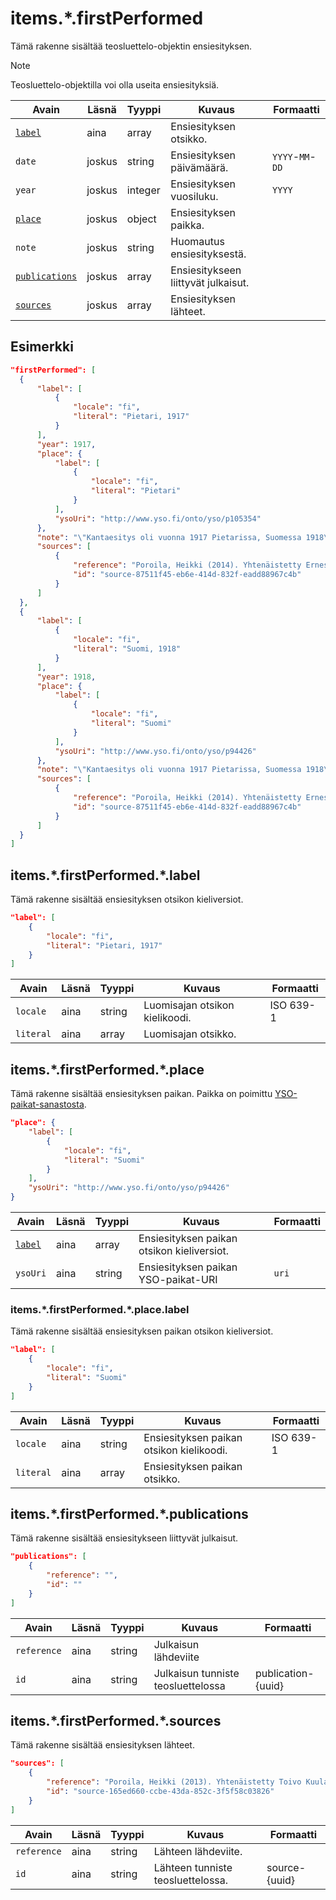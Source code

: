 # items.\*.firstPerformed

Tämä rakenne sisältää teosluettelo-objektin ensiesityksen.

> [!NOTE]
> Teosluettelo-objektilla voi olla useita ensiesityksiä.

| Avain | Läsnä  | Tyyppi  | Kuvaus | Formaatti |
| --- | --- | --- | --- | --- |
| [`label`](#itemsfirstperformedlabel) | aina   | array   | Ensiesityksen otsikko. | |
| `date` | joskus | string  | Ensiesityksen päivämäärä. |  `YYYY`-`MM`-`DD`  |
| `year` | joskus | integer | Ensiesityksen vuosiluku. | `YYYY` |
| [`place`](#itemsfirstperformedplace) | joskus | object  | Ensiesityksen paikka. | |
| `note` | joskus | string  | Huomautus ensiesityksestä. | |
| [`publications`](#itemsfirstperformedpublications) | joskus | array | Ensiesitykseen liittyvät julkaisut. | |
| [`sources`](#itemsfirstperformedsources) | joskus | array | Ensiesityksen lähteet. | |

## Esimerkki

```JSON
"firstPerformed": [
  {
      "label": [
          {
              "locale": "fi",
              "literal": "Pietari, 1917"
          }
      ],
      "year": 1917,
      "place": {
          "label": [
              {
                  "locale": "fi",
                  "literal": "Pietari"
              }
          ],
          "ysoUri": "http://www.yso.fi/onto/yso/p105354"
      },
      "note": "\"Kantaesitys oli vuonna 1917 Pietarissa, Suomessa 1918\" (Poroila 2014)",
      "sources": [
          {
              "reference": "Poroila, Heikki (2014). Yhtenäistetty Ernest Pingoud. Teosten yhtenäistettyjen nimekkeiden ohjeluettelo. Helsinki, Suomen musiikkikirjastoyhdistys. Suomen musiikkikirjastoyhdistyksen julkaisusarja, 169. PDF. ISBN 978-952-5363-68-5. ",
              "id": "source-87511f45-eb6e-414d-832f-eadd88967c4b"
          }
      ]
  },
  {
      "label": [
          {
              "locale": "fi",
              "literal": "Suomi, 1918"
          }
      ],
      "year": 1918,
      "place": {
          "label": [
              {
                  "locale": "fi",
                  "literal": "Suomi"
              }
          ],
          "ysoUri": "http://www.yso.fi/onto/yso/p94426"
      },
      "note": "\"Kantaesitys oli vuonna 1917 Pietarissa, Suomessa 1918\" (Poroila 2014)",
      "sources": [
          {
              "reference": "Poroila, Heikki (2014). Yhtenäistetty Ernest Pingoud. Teosten yhtenäistettyjen nimekkeiden ohjeluettelo. Helsinki, Suomen musiikkikirjastoyhdistys. Suomen musiikkikirjastoyhdistyksen julkaisusarja, 169. PDF. ISBN 978-952-5363-68-5. ",
              "id": "source-87511f45-eb6e-414d-832f-eadd88967c4b"
          }
      ]
  }
]
```

## items.\*.firstPerformed.\*.label

Tämä rakenne sisältää ensiesityksen otsikon kieliversiot.

```JSON
"label": [
    {
        "locale": "fi",
        "literal": "Pietari, 1917"
    }
]
```

| Avain | Läsnä | Tyyppi | Kuvaus | Formaatti |
| --- | --- | --- | --- | --- |
| `locale` | aina | string | Luomisajan otsikon kielikoodi. | ISO 639-1 |
| `literal` | aina | array | Luomisajan otsikko. | |


## items.\*.firstPerformed.\*.place

Tämä rakenne sisältää ensiesityksen paikan. Paikka on poimittu [YSO-paikat-sanastosta](https://finto.fi/yso-paikat/fi/).

```JSON
"place": {
    "label": [
        {
            "locale": "fi",
            "literal": "Suomi"
        }
    ],
    "ysoUri": "http://www.yso.fi/onto/yso/p94426"
}
```

| Avain | Läsnä | Tyyppi | Kuvaus | Formaatti |
| --- | --- | --- | --- | --- |
| [`label`](#itemsfirstperformedplacelabel) | aina | array | Ensiesityksen paikan otsikon kieliversiot. | |
| `ysoUri` | aina | string | Ensiesityksen paikan YSO-paikat-URI | `uri` |

### items.\*.firstPerformed.\*.place.label

Tämä rakenne sisältää ensiesityksen paikan otsikon kieliversiot.

```JSON
"label": [
    {
        "locale": "fi",
        "literal": "Suomi"
    }
]
```

| Avain | Läsnä | Tyyppi | Kuvaus | Formaatti |
| --- | --- | --- | --- | --- |
| `locale` | aina | string | Ensiesityksen paikan otsikon kielikoodi. | ISO 639-1 |
| `literal` | aina | array | Ensiesityksen paikan otsikko. | |

## items.\*.firstPerformed.\*.publications

Tämä rakenne sisältää ensiesitykseen liittyvät julkaisut.

```JSON
"publications": [
    {
        "reference": "",
        "id": ""
    }
]
```

| Avain | Läsnä | Tyyppi | Kuvaus | Formaatti |
| --- | --- | --- | --- | --- |
| `reference` | aina | string | Julkaisun lähdeviite | |
| `id` | aina | string | Julkaisun tunniste teosluettelossa | publication-{uuid} |

## items.\*.firstPerformed.\*.sources

Tämä rakenne sisältää ensiesityksen lähteet.

```JSON
"sources": [
    {
        "reference": "Poroila, Heikki (2013). Yhtenäistetty Toivo Kuula. Teosten yhtenäistettyjen nimekkeiden ohjeluettelo. Helsinki, Suomen musiikkikirjastoyhdistys. Suomen musiikkikirjastoyhdistyksen julkaisusarja, 154. Toinen laitos, verkkoversio 1.0. ISBN 978-952-5363-53-1.",
        "id": "source-165ed660-ccbe-43da-852c-3f5f58c03826"
    }
]
```

| Avain | Läsnä | Tyyppi | Kuvaus | Formaatti |
| --- | --- | --- | --- | --- |
| `reference` | aina | string | Lähteen lähdeviite. | |
| `id` | aina | string | Lähteen tunniste teosluettelossa. | source-{uuid} |
